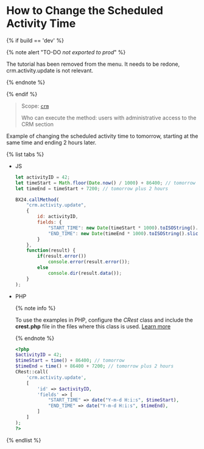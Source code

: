 # How to Change the Scheduled Activity Time

{% if build == 'dev' %}

{% note alert "TO-DO _not exported to prod_" %}

The tutorial has been removed from the menu. It needs to be redone, crm.activity.update is not relevant.

{% endnote %}

{% endif %}

> Scope: [`crm`](../../../api-reference/scopes/permissions.md)
>
> Who can execute the method: users with administrative access to the CRM section

Example of changing the scheduled activity time to tomorrow, starting at the same time and ending 2 hours later.

{% list tabs %}

- JS

    ```javascript
    let activityID = 42;
    let timeStart = Math.floor(Date.now() / 1000) + 86400; // tomorrow
    let timeEnd = timeStart + 7200; // tomorrow plus 2 hours

    BX24.callMethod(
        "crm.activity.update",
        {
            id: activityID,
            fields: {
                "START_TIME": new Date(timeStart * 1000).toISOString().slice(0, 19).replace('T', ' '),
                "END_TIME": new Date(timeEnd * 1000).toISOString().slice(0, 19).replace('T', ' ')
            }
        },
        function(result) {
            if(result.error())
                console.error(result.error());
            else
                console.dir(result.data());
        }
    );
    ```

- PHP

    {% note info %}

    To use the examples in PHP, configure the *CRest* class and include the **crest.php** file in the files where this class is used. [Learn more](../../../first-steps/how-to-use-examples.md)

    {% endnote %}

    ```php
    <?php
    $activityID = 42;
    $timeStart = time() + 86400; // tomorrow
    $timeEnd = time() + 86400 + 7200; // tomorrow plus 2 hours
    CRest::call(
        'crm.activity.update',
        [
            'id' => $activityID,
            'fields' => [
                "START_TIME" => date("Y-m-d H:i:s", $timeStart),
                "END_TIME" => date("Y-m-d H:i:s", $timeEnd),
            ]
        ]
    );
    ?>
    ```

{% endlist %}